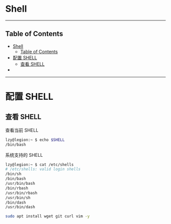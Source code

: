 # Shell

---

## Table of Contents

- [Shell](#shell)
  - [Table of Contents](#table-of-contents)
- [配置 SHELL](#配置-shell)
  - [查看 SHELL](#查看-shell)
- [](#)

---

# 配置 SHELL

## 查看 SHELL

查看当前 SHELL

```bash
lzy@legion:~ $ echo $SHELL
/bin/bash
```

系统支持的 SHELL

```bash
lzy@legion:~ $ cat /etc/shells
# /etc/shells: valid login shells
/bin/sh
/bin/bash
/usr/bin/bash
/bin/rbash
/usr/bin/rbash
/usr/bin/sh
/bin/dash
/usr/bin/dash
```

```bash
sudo apt install wget git curl vim -y
```

#



